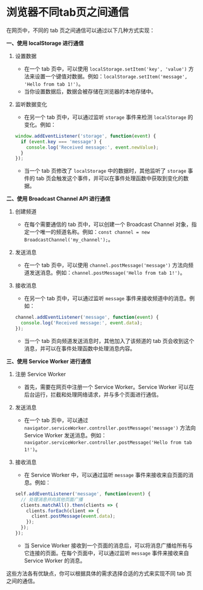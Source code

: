 # 浏览器不同tab页之间通信
在网页中，不同的 tab 页之间通信可以通过以下几种方式实现：

**一、使用 localStorage 进行通信**

1. 设置数据
   - 在一个 tab 页中，可以使用 `localStorage.setItem('key', 'value')` 方法来设置一个键值对数据。例如：`localStorage.setItem('message', 'Hello from tab 1!')`。
   - 当你设置数据后，数据会被存储在浏览器的本地存储中。

2. 监听数据变化
   - 在另一个 tab 页中，可以通过监听 `storage` 事件来检测 `localStorage` 的变化。例如：
   ```javascript
   window.addEventListener('storage', function(event) {
     if (event.key === 'message') {
       console.log('Received message:', event.newValue);
     }
   });
   ```
   - 当一个 tab 页修改了 `localStorage` 中的数据时，其他监听了 `storage` 事件的 tab 页会触发这个事件，并可以在事件处理函数中获取到变化的数据。

**二、使用 Broadcast Channel API 进行通信**

1. 创建频道
   - 在每个需要通信的 tab 页中，可以创建一个 Broadcast Channel 对象，指定一个唯一的频道名称。例如：`const channel = new BroadcastChannel('my_channel');`。

2. 发送消息
   - 在一个 tab 页中，可以使用 `channel.postMessage('message')` 方法向频道发送消息。例如：`channel.postMessage('Hello from tab 1!')`。

3. 接收消息
   - 在另一个 tab 页中，可以通过监听 `message` 事件来接收频道中的消息。例如：
   ```javascript
   channel.addEventListener('message', function(event) {
     console.log('Received message:', event.data);
   });
   ```
   - 当一个 tab 页向频道发送消息时，其他加入了该频道的 tab 页会收到这个消息，并可以在事件处理函数中处理消息内容。

**三、使用 Service Worker 进行通信**

1. 注册 Service Worker
   - 首先，需要在网页中注册一个 Service Worker。Service Worker 可以在后台运行，拦截和处理网络请求，并与多个页面进行通信。

2. 发送消息
   - 在一个 tab 页中，可以通过 `navigator.serviceWorker.controller.postMessage('message')` 方法向 Service Worker 发送消息。例如：`navigator.serviceWorker.controller.postMessage('Hello from tab 1!')`。

3. 接收消息
   - 在 Service Worker 中，可以通过监听 `message` 事件来接收来自页面的消息。例如：
   ```javascript
   self.addEventListener('message', function(event) {
     // 处理消息并向其他页面广播
     clients.matchAll().then(clients => {
       clients.forEach(client => {
         client.postMessage(event.data);
       });
     });
   });
   ```
   - 当 Service Worker 接收到一个页面的消息后，可以将消息广播给所有与它连接的页面。在每个页面中，可以通过监听 `message` 事件来接收来自 Service Worker 的消息。

这些方法各有优缺点，你可以根据具体的需求选择合适的方式来实现不同 tab 页之间的通信。